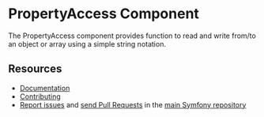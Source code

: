 PropertyAccess Component
========================

The PropertyAccess component provides function to read and write from/to an
object or array using a simple string notation.

Resources
---------

  * [Documentation](https://symfony.com/doc/current/components/property_access/index.html)
  * [Contributing](https://symfony.com/doc/current/contributing/index.html)
  * [Report issues](https://github.com/symfony/symfony/issues) and
    [send Pull Requests](https://github.com/symfony/symfony/pulls)
    in the [main Symfony repository](https://github.com/symfony/symfony)
